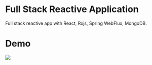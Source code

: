 # Full Stack Reactive Application
Full stack reactive app with React, Rxjs, Spring WebFlux, MongoDB.

# Demo

<div>
	<img src="https://github.com/ferrarijh/full-stack-reactive/blob/master/demo/demo.gif">
</div>
